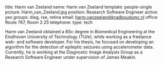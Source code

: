 title: Harm van Zeeland
name: Harm van Zeeland
template: people-single
picture: Harm_van_Zeeland.jpg
position: Research Software Engineer
active: yes
groups: diag, rse, retina
email: harm.vanzeeland@radboudumc.nl
office: Route 767, Room 2.25
telephone:
type: tech

Harm van Zeeland obtained a BSc degree in Biomedical Engineering at the Eindhoven University of Technology (TU/e), while working as a freelance web- and software developer. For his thesis, he focused on developing an algorithm for the detection of epileptic seizures using accelerometer data. Currently, he is working at the Diagnostic Image Analysis Group as a Research Software Engineer under supervision of James Meakin.
